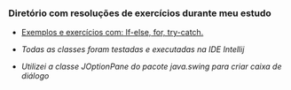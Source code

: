 ### Diretório com resoluções de exercícios durante meu estudo

* [Exemplos e exercícios com: If-else, for, try-catch.](https://github.com/Lucas-Dias-Aragao/JavaNossoDeCadaDia/tree/main/exercicios/src/cap03)


* _Todas as classes foram testadas e executadas na IDE Intellij_ 
* _Utilizei a classe JOptionPane do pacote java.swing para criar caixa de diálogo_
